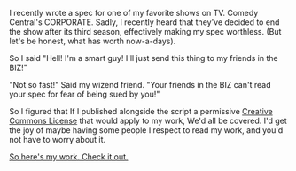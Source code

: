 I recently wrote a spec for one of my favorite shows on TV. Comedy Central's CORPORATE. Sadly, I recently heard that they've decided to end the show after its third season, effectively making my spec worthless. (But let's be honest, what has worth now-a-days).

So I said "Hell! I'm a smart guy! I'll just send this thing to my friends in the BIZ!"

"Not so fast!" Said my wizend friend. "Your friends in the BIZ can't read your spec for fear of being sued by you!"

So I figured that If I published alongside the script a permissive [Creative Commons License](https://choosealicense.com/licenses/cc-by-sa-4.0/#) that would apply to my work, We'd all be covered. I'd get the joy of maybe having some people I respect to read my work, and you'd not have to worry about it.

[So here's my work. Check it out.](https://github.com/ultamatt/corporate_spec/Entrepreneurship.pdf)
